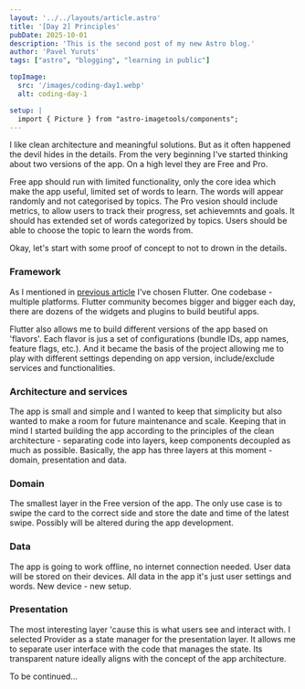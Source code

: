 ```yaml
---
layout: '../../layouts/article.astro'
title: '[Day 2] Principles'
pubDate: 2025-10-01
description: 'This is the second post of my new Astro blog.'
author: 'Pavel Yuruts'
tags: ["astro", "blogging", "learning in public"]

topImage: 
  src: '/images/coding-day1.webp'
  alt: coding-day-1

setup: |
  import { Picture } from "astro-imagetools/components";
---
```


I like clean architecture and meaningful solutions. But as it often happened the devil hides in the details. 
From the very beginning I've started thinking about two versions of the app. On a high level they are Free and Pro.

Free app should run with limited functionality, only the core idea which make the app useful, limited set of words to learn. The words will appear randomly and not categorised by topics.
The Pro vesion should include metrics, to allow users to track their progress, set achievemnts and goals. It should has extended set of words categorized by topics. Users should be able to choose the topic to learn the words from.

Okay, let's start with some proof of concept to not to drown in the details.


### Framework

As I mentioned in [previous article](/articles/2025-09-23-started-building-flutter-app) I've chosen Flutter. One codebase - multiple platforms. Flutter community becomes bigger and bigger each day, there are dozens of the widgets and plugins to build beutiful apps.

Flutter also allows me to build different versions of the app based on 'flavors'. Each flavor is jus a set of configurations (bundle IDs, app names, feature flags, etc.). And it became the basis of the project allowing me to play with different settings depending on app version, include/exclude services and functionalities.

### Architecture and services

The app is small and simple and I wanted to keep that simplicity but also wanted to make a room for future maintenance and scale. 
Keeping that in mind I started building the app according to the principles of the clean architecture - separating code into layers, keep components decoupled as much as possible.
Basically, the app has three layers at this moment - domain, presentation and data.

### Domain

The smallest layer in the Free version of the app. The only use case is to swipe the card to the correct side and store the date and time of the latest swipe.
Possibly will be altered during the app development.

### Data

The app is going to work offline, no internet connection needed. User data will be stored on their devices.
All data in the app it's just user settings and words. New device - new setup.

### Presentation

The most interesting layer 'cause this is what users see and interact with. I selected Provider as a state manager for the presentation layer. It allows me to separate user interface with the code that manages the state. Its transparent nature ideally aligns with the concept of the app architecture.



To be continued...
